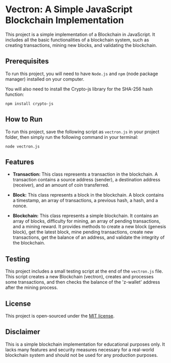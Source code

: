 # Vectron: A Simple JavaScript Blockchain Implementation

This project is a simple implementation of a Blockchain in JavaScript. It includes all the basic functionalities of a blockchain system, such as creating transactions, mining new blocks, and validating the blockchain.

## Prerequisites

To run this project, you will need to have `Node.js` and `npm` (node package manager) installed on your computer. 

You will also need to install the Crypto-js library for the SHA-256 hash function:
```
npm install crypto-js
```

## How to Run

To run this project, save the following script as `vectron.js` in your project folder, then simply run the following command in your terminal:
```
node vectron.js
```

## Features

- **Transaction:** This class represents a transaction in the blockchain. A transaction contains a source address (sender), a destination address (receiver), and an amount of coin transferred.

- **Block:** This class represents a block in the blockchain. A block contains a timestamp, an array of transactions, a previous hash, a hash, and a nonce.

- **Blockchain:** This class represents a simple blockchain. It contains an array of blocks, difficulty for mining, an array of pending transactions, and a mining reward. It provides methods to create a new block (genesis block), get the latest block, mine pending transactions, create new transactions, get the balance of an address, and validate the integrity of the blockchain.

## Testing

This project includes a small testing script at the end of the `vectron.js` file. This script creates a new Blockchain (vectron), creates and processes some transactions, and then checks the balance of the 'z-wallet' address after the mining process.

## License

This project is open-sourced under the [MIT license](http://opensource.org/licenses/MIT).

## Disclaimer

This is a simple blockchain implementation for educational purposes only. It lacks many features and security measures necessary for a real-world blockchain system and should not be used for any production purposes.
